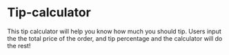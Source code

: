 # Tip-calculator
This tip calculator will help you know how much you should tip. Users input the the total price of the order, and tip percentage and the calculator will do the rest!
